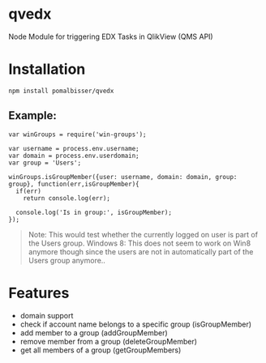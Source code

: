 qvedx
=====

Node Module for triggering EDX Tasks in QlikView (QMS API)

# Installation

    npm install pomalbisser/qvedx

## Example:

    var winGroups = require('win-groups');

	var username = process.env.username;
	var domain = process.env.userdomain;
	var group = 'Users';

    winGroups.isGroupMember({user: username, domain: domain, group: group}, function(err,isGroupMember){
      if(err)
        return console.log(err);

      console.log('Is in group:', isGroupMember);
    });

> Note: This would test whether the currently logged on user is part of the Users group.
> Windows 8: This does not seem to work on Win8 anymore though since the users are not in automatically part of the Users group anymore.. 

# Features
- domain support
- check if account name belongs to a specific group (isGroupMember)
- add member to a group (addGroupMember)
- remove member from a group (deleteGroupMember)
- get all members of a group (getGroupMembers)
